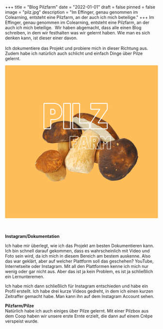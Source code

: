 +++
title = "Blog Pilzfarm"
date = "2022-01-01"
draft = false
pinned = false
image = "pilz.jpg"
description = "Im Effinger, genau genommen im Colearning, entsteht eine Pilzfarm, an der auch ich mich beteilige."
+++
Im Effinger, genau genommen im Colearning, entsteht eine Pilzfarm, an der auch ich mich beteilige.  Wir haben abgemacht, dass alle einen Blog schreiben, in dem wir festhalten was wir gelernt haben. Wie man es sich denken kann, ist dieser einer davon.\
\
Ich dokumentiere das Projekt und probiere mich in dieser Richtung aus. Zudem habe ich natürlich auch schlicht und einfach Dinge über Pilze gelernt.

![](pilz.png)

\
\
**Instagram/Dokumentation**

Ich habe mir überlegt, wie ich das Projekt am besten Dokumentieren kann. Ich bin schnell darauf gekommen, dass es wahrscheinlich mit Video und Foto sein wird, da ich mich in diesem Bereich am bestem auskenne. Also das war geklärt, aber auf welcher Plattform soll das geschehen? YouTube, Internetseite oder Instagram. Mit all den Plattformen kenne ich mich nur wenig oder gar nicht aus. Aber das ist ja kein Problem, es ist ja schließlich ein Lernunteremen. 

Ich habe mich dann schließlich für Instagram entschieden und habe ein Profil erstellt. Ich habe drei kurze Videos gedreht, in dem ich einen kurzen Zeitraffer gemacht habe. Man kann ihn auf dem Instagram Account sehen.

**Pilzfarm/Pilze**\
Natürlich habe ich auch einiges über Pilze gelernt. Mit einer Pilzbox aus dem Coop haben wir unsere erste Ernte erzielt, die dann auf einem Crêpe verspeist wurde.